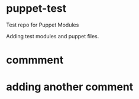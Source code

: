 # puppet-test
Test repo for Puppet Modules

Adding test modules and puppet files.

# commment

# adding another comment
